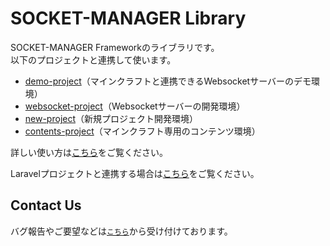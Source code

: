 # SOCKET-MANAGER Library
SOCKET-MANAGER Frameworkのライブラリです。<br />
以下のプロジェクトと連携して使います。<br />

<ul>
    <li><a href="https://github.com/socket-manager/demo-project">demo-project</a>（マインクラフトと連携できるWebsocketサーバーのデモ環境）</li>
    <li><a href="https://github.com/socket-manager/websocket-project">websocket-project</a>（Websocketサーバーの開発環境）</li>
    <li><a href="https://github.com/socket-manager/new-project">new-project</a>（新規プロジェクト開発環境）</li>
    <li><a href="https://github.com/socket-manager/contents-project">contents-project</a>（マインクラフト専用のコンテンツ環境）</li>
</ul>

詳しい使い方は<a href="https://socket-manager.github.io/document/">こちら</a>をご覧ください。<br />

Laravelプロジェクトと連携する場合は<a href="https://socket-manager.github.io/document/laravel.html">こちら</a>をご覧ください。

## Contact Us

バグ報告やご要望などは<a href="mailto:lib.tech.engineer@gmail.com">`こちら`</a>から受け付けております。
